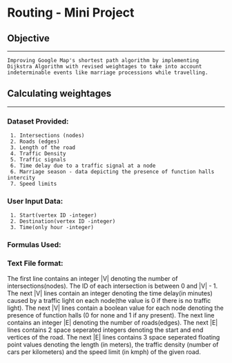 # Routing - Mini Project

## Objective
---
    Improving Google Map's shortest path algorithm by implementing Dijkstra Algorithm with revised weightages to take into account indeterminable events like marriage processions while travelling.


## Calculating weightages
---
### Dataset Provided:
     1. Intersections (nodes)
     2. Roads (edges)
     3. Length of the road
     4. Traffic Density 
     5. Traffic signals 
     6. Time delay due to a traffic signal at a node
     6. Marriage season - data depicting the presence of function halls intercity  
     7. Speed limits

### User Input Data:
     1. Start(vertex ID -integer)
     2. Destination(vertex ID -integer)
     3. Time(only hour -integer)
     
### Formulas Used:

### Text File format:

The first line contains an integer |V| denoting the number of intersections(nodes). The ID of each intersection is between 0 and |V| - 1.
The next |V| lines contain an integer denoting the time delay(in minutes) caused by a traffic light on each node(the value is 0 if there is no traffic light).
The next |V| lines contain a boolean value for each node denoting the presence of function halls (0 for none and 1 if any present).
The next line contains an integer |E| denoting the number of roads(edges). 
The next |E| lines contains 2 space seperated integers denoting the start and end vertices of the road.
The next |E| lines contains 3 space seperated floating point values denoting the length (in meters), the traffic density (number of cars per kilometers) and the speed limit (in kmph) of the given road. 

